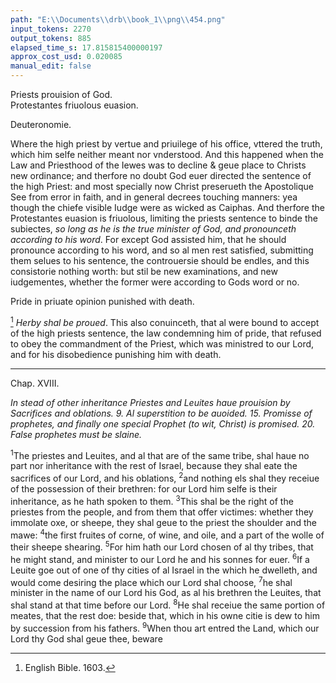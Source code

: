 ```yaml
---
path: "E:\\Documents\\drb\\book_1\\png\\454.png"
input_tokens: 2270
output_tokens: 885
elapsed_time_s: 17.815815400000197
approx_cost_usd: 0.020085
manual_edit: false
---
```

<aside>Priests prouision of God.</aside>

<aside>Protestantes friuolous eua­sion.</aside>

Deuteronomie.

Where the high priest by vertue and priuilege of his office, vttered the truth, which him selfe neither meant nor vnderstood. And this happened when the Law and Priesthood of the Iewes was to decline & geue place to Christs new ordinance; and therfore no doubt God euer directed the sentence of the high Priest: and most specially now Christ preserueth the Apostolique See from error in faith, and in general decrees touching manners: yea though the chiefe visible Iudge were as wicked as Caiphas. And therfore the Protestantes euasion is friuolous, limiting the priests sentence to binde the subiectes, *so long as he is the true minister of God, and pronounceth according to his word*. For except God assisted him, that he should pronounce according to his word, and so al men rest satisfied, submitting them selues to his sentence, the controuersie should be endles, and this consistorie nothing worth: but stil be new examinations, and new iudgementes, whether the former were according to Gods word or no.

<aside>Pride in pri­uate opinion punished with death.</aside>

[^1] *Herby shal be proued*. This also conuinceth, that al were bound to accept of the high priests sentence, the law condemning him of pride, that refused to obey the commandment of the Priest, which was ministred to our Lord, and for his disobedience punishing him with death.

<hr>

Chap. XVIII.

*In stead of other inheritance Priestes and Leuites haue prouision by Sacrifices and oblations. 9. Al superstition to be auoided. 15. Promisse of pro­phetes, and finally one special Prophet (to wit, Christ) is promised. 20. False prophetes must be slaine.*

<sup>1</sup>The priestes and Leuites, and al that are of the same tribe, shal haue no part nor inheritance with the rest of Israel, because they shal eate the sacrifices of our Lord, and his oblations, <sup>2</sup>and nothing els shal they receiue of the possession of their brethren: for our Lord him selfe is their inheritance, as he hath spoken to them. <sup>3</sup>This shal be the right of the priestes from the people, and from them that offer victimes: whether they immolate oxe, or sheepe, they shal geue to the priest the shoulder and the mawe: <sup>4</sup>the first fruites of corne, of wine, and oile, and a part of the wolle of their sheepe shearing. <sup>5</sup>For him hath our Lord chosen of al thy tribes, that he might stand, and minister to our Lord he and his sonnes for euer. <sup>6</sup>If a Leuite goe out of one of thy cities of al Israel in the which he dwelleth, and would come desiring the place which our Lord shal choose, <sup>7</sup>he shal minister in the name of our Lord his God, as al his brethren the Leuites, that shal stand at that time before our Lord. <sup>8</sup>He shal receiue the same portion of meates, that the rest doe: beside that, which in his owne citie is dew to him by succession from his fathers. <sup>9</sup>When thou art entred the Land, which our Lord thy God shal geue thee, beware

[^1]: English Bible. 1603.